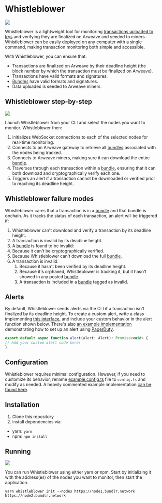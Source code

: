 # Whistleblower

![](https://github.com/Bundlr-Network/Whistleblower/blob/master/assets/irys-whistleblower.png?raw=true)

Whistleblower is a lightweight tool for monitoring [transactions uploaded to Irys](https://docs.irys.xyz/learn/transaction-lifecycle) and verifying they are finalized on Arweave and seeded to miners. Whistleblower can be easily deployed on any computer with a single command, making transaction monitoring both simple and accessible.

With Whistleblower, you can ensure that:

- Transactions are finalized on Arweave by their deadline height (the block number by which the transaction must be finalized on Arweave).
- Transactions have valid formats and signatures.
- [Bundles](https://docs.irys.xyz/learn/bundles) have valid formats and signatures.
- Data uploaded is seeded to Arweave miners.


## Whistleblower step-by-step

![](https://github.com/Bundlr-Network/Whistleblower/blob/master/assets/irys-whistleblower-step-by-step.png?raw=true)

Launch Whistleblower from your CLI and select the nodes you want to monitor.
Whistleblower then:
1. Initializes WebSocket connections to each of the selected nodes for real-time monitoring.
2. Connects to an Arweave gateway to retrieve all [bundles](https://docs.irys.xyz/learn/bundles) associated with the nodes being tracked.
3. Connects to Arweave miners, making sure it can download the entire [bundle](https://docs.irys.xyz/learn/bundles).
5. Traverses through each transaction within a [bundle](https://docs.irys.xyz/learn/bundles), ensuring that it can both download and cryptographically verify each one.
6. Triggers an alert if a transaction cannot be downloaded or verified prior to reaching its deadline height.


## Whistleblower failure modes
Whistleblower cares that a transaction is in a [bundle](https://docs.irys.xyz/learn/bundles) and that bundle is onchain.
As it tracks the status of each transaction, an alert will be triggered if:


1. Whistleblower can't download and verify a transaction by its deadline height.
2. A transaction is invalid by its deadline height.
3. A [bundle](https://docs.irys.xyz/learn/bundles) is found to be invalid:
1. Because it can't be cryptographically verified.
2. Because Whistleblower can't download the full [bundle](https://docs.irys.xyz/learn/bundles).
4. A transaction is invalid:
   1. Because it hasn't been verified by its deadline height.
   2. Because it's orphaned, Whistleblower is tracking it, but it hasn't showed in any posted [bundle](https://docs.irys.xyz/learn/bundles).
   3. A transaction is included in a [bundle](https://docs.irys.xyz/learn/bundles) tagged as invalid.

## Alerts

By default, Whistleblower sends alerts via the CLI if a transaction isn't finalized by its deadline height. To create a custom alert, write a class implementing [this interface](/Whistleblower/blob/master/src/utils/alert.ts), and include your custom behavior in the alert function shown below. There's also [an example implementation](/Whistleblower/blob/master/alert.ts) demonstrating how to set up an alert using [PagerDuty](https://www.pagerduty.com/).


```js
export default async function alert(alert: Alert): Promise<void> {
// Add your custom alert code here!
}
```

## Configuration

Whistleblower requires minimal configuration. However, if you need to customize its behavior, rename [example.config.ts](/Whistleblower/blob/master/example.config.ts) file to `config.ts` and modify as needed. A heavily commented example implementation [can be found here](/Whistleblower/blob/master/src/types/config.ts).


## Installation

1. Clone this repository
2. Install dependencies via:
- yarn: `yarn`
- npm: `npm install`

## Running

![](https://github.com/Bundlr-Network/Whistleblower/blob/master/assets/whistleblower-running.png?raw=true)

You can run Whistleblower using either yarn or npm. Start by initializing it with the address(es) of the nodes you want to monitor, then start the application.

```console
yarn whistleblower init --nodes https://node1.bundlr.network https://node2.bundlr.network
```



